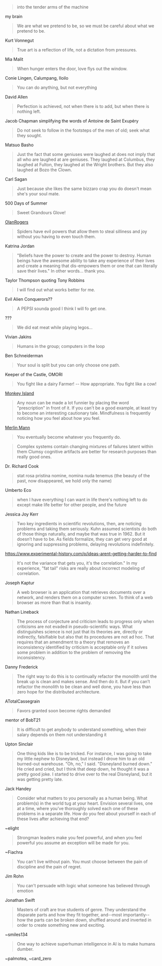 > into the tender arms of the machine

my brain

> We are what we pretend to be, so we must be careful about what we pretend to be.

Kurt Vonnegut

> True art is a reflection of life, not a dictation from pressures.

Mia Malit

> When hunger enters the door, love flys out the window.

Conie Lingen, Calumpang, Iloilo

> You can do anything, but not everything

David Allen

> Perfection is achieved, not when there is to add, but when there is nothing left.

Jacob Chapman simplifying the words of Antoine de Saint Exupéry

> Do not seek to follow in the footsteps of the men of old; seek what they sought.

Matsuo Basho

> Just the fact that some geniuses were laughed at does not imply that all who are laughed at are geniuses. They laughed at Columbus, they laughed at Fulton, they laughed at the Wright brothers. But they also laughed at Bozo the Clown.

Carl Sagan

> Just because she likes the same bizzaro crap you do doesn't mean she's your soul mate.

500 Days of Summer

> Sweet Grandours Glove!

<a href="#OlanRogers" class="tc-tiddlylink tc-tiddlylink-missing">OlanRogers</a>

> Spiders have evil powers that allow them to steal silliness and joy without you having to even touch them.

Katrina Jordan

> "Beliefs have the power to create and the power to destroy. Human beings have the awesome ability to take any experience of their lives and create a meaning that dis-empowers them or one that can literally save their lives." In other words... thank you.

Taylor Thompson quoting Tony Robbins

> I will find out what works better for me.

Evil Alien Conquerors??

> A PEPSI sounda good I think I will fo get one.

???

> We did eat meat while playing legos...

Vivian Jakins

> Humans in the group; computers in the loop

Ben Schneiderman

> Your soul is split but you can only choose one path.

Keeper of the Castle, OMORI

> You fight like a dairy Farmer! -- How appropriate. You fight like a cow!

[Monkey Island](https://monkeyisland.fandom.com/wiki/Insult_Sword_Fighting)

> Any noun can be made a lot funnier by placing the word "prescription" in front of it.
> If you can't be a good example, at least try to become an interesting cautionary tale.
> Mindfulness is frequently noticing how you feel about how you feel.

[Merlin Mann](https://github.com/merlinmann/wisdom/blob/master/wisdom.md)

> You eventually become whatever you frequently do.

> Complex systems contain changing mixtures of failures latent within them
> Clumsy cognitive artifacts are better for research purposes than really good ones.

Dr. Richard Cook

> stat rosa pristina nomine, nomina nuda tenemus (the beauty of the past, now disappeared, we hold only the name)

Umberto Eco

> when I have everything I can want in life there's nothing left to do except make life better for other people, and the future

Jessica Joy Kerr

> Two key ingredients in scientific revolutions, then, are noticing problems and taking them seriously. Kuhn assumed scientists do both of those things naturally, and maybe that was true in 1962. But it doesn’t have to be. As fields formalize, they can get very good at ignoring and suppressing problems, delaying revolutions indefinitely.

https://www.experimental-history.com/p/ideas-arent-getting-harder-to-find

> It's not the variance that gets you, it's the correlation." In my experience, "fat tail" risks are really about incorrect modeling of correlation.

Joseph Kaptur

> A web browser is an application that retrieves documents over a network, and renders them on a computer screen.
> To think of a web browser as more than that is insanity.

Nathan Lineback

> The process of conjecture and criticism leads to progress only when criticisms are not evaded in pseudo-scientific ways. What distinguishes science is not just that its theories are, directly or indirectly, falsifiable but also that its procedures are not ad hoc. 
> That requires that an amendment to a theory that removes an inconsistency identified by criticism is acceptable only if it solves some problem in addition to the problem of removing the inconsistency.

Danny Frederick

> The right way to do this is to continually refactor the monolith until the break up is clean and makes sense. And then do it. But if you can’t refactor the monolith to be clean and well done, you have less than zero hope for the distributed architecture.

ATotalCassegrain

> Favors granted soon become rights demanded

mentor of BobT21

> It is difficult to get anybody to understand something, when their salary depends on them not understanding it

Upton Sinclair

> One thing kids like is to be tricked. For instance, I was going to take my little nephew to Disneyland, but instead I drove him to an old burned-out warehouse. "Oh, no," I said. "Disneyland burned down." He cried and cried, but I think that deep down, he thought it was a pretty good joke. I started to drive over to the real Disneyland, but it was getting pretty late.

Jack Handey

> Consider what matters to you personally as a human being. What problem(s) in the world tug at your heart. Envision several lives, one at a time, where you've thoroughly solved each one of these problems in a separate life. How do you feel about yourself in each of these lives after achieving that end?

~elight

> Strongman leaders make you feel powerful, and when you feel powerful you assume an exception will be made for you.

~Fiachra

> You can't live without pain. You must choose between the pain of discipline and the pain of regret.

Jim Rohn

> You can't persuade with logic what someone has believed through emotion

Jonathan Swift

> Masters of craft are true students of genre. They understand the disparate parts and how they fit together, and--most importantly--how the parts can be broken down, shuffled around and inverted in order to create something new and exciting.

~smiles134

> One way to achieve superhuman intelligence in AI is to make humans dumber.

~palmotea, ~card_zero
